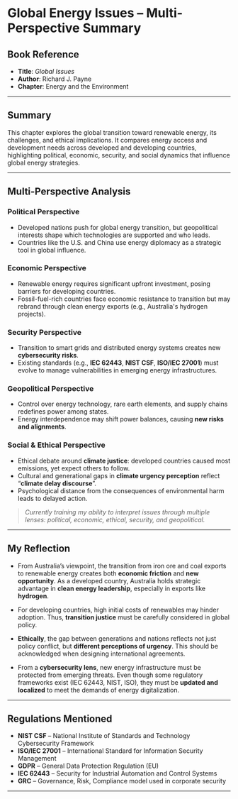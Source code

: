 #  Global Energy Issues – Multi-Perspective Summary

##  Book Reference  
- **Title**: *Global Issues*  
- **Author**: Richard J. Payne  
- **Chapter**: Energy and the Environment  

---

##  Summary

This chapter explores the global transition toward renewable energy, its challenges, and ethical implications. It compares energy access and development needs across developed and developing countries, highlighting political, economic, security, and social dynamics that influence global energy strategies.

---

##  Multi-Perspective Analysis

### Political Perspective  
- Developed nations push for global energy transition, but geopolitical interests shape which technologies are supported and who leads.
- Countries like the U.S. and China use energy diplomacy as a strategic tool in global influence.

### Economic Perspective  
- Renewable energy requires significant upfront investment, posing barriers for developing countries.
- Fossil-fuel-rich countries face economic resistance to transition but may rebrand through clean energy exports (e.g., Australia's hydrogen projects).

### Security Perspective  
- Transition to smart grids and distributed energy systems creates new **cybersecurity risks**.
- Existing standards (e.g., **IEC 62443**, **NIST CSF**, **ISO/IEC 27001**) must evolve to manage vulnerabilities in emerging energy infrastructures.

### Geopolitical Perspective  
- Control over energy technology, rare earth elements, and supply chains redefines power among states.
- Energy interdependence may shift power balances, causing **new risks and alignments**.

### Social & Ethical Perspective  
- Ethical debate around **climate justice**: developed countries caused most emissions, yet expect others to follow.
- Cultural and generational gaps in **climate urgency perception** reflect “**climate delay discourse**”.
- Psychological distance from the consequences of environmental harm leads to delayed action.


> *Currently training my ability to interpret issues through multiple lenses: political, economic, ethical, security, and geopolitical.*

---

##  My Reflection

- From Australia’s viewpoint, the transition from iron ore and coal exports to renewable energy creates both **economic friction** and **new opportunity**. As a developed country, Australia holds strategic advantage in **clean energy leadership**, especially in exports like **hydrogen**.
  
- For developing countries, high initial costs of renewables may hinder adoption. Thus, **transition justice** must be carefully considered in global policy.

- **Ethically**, the gap between generations and nations reflects not just policy conflict, but **different perceptions of urgency**. This should be acknowledged when designing international agreements.

- From a **cybersecurity lens**, new energy infrastructure must be protected from emerging threats. Even though some regulatory frameworks exist (IEC 62443, NIST, ISO), they must be **updated and localized** to meet the demands of energy digitalization.

---

##  Regulations Mentioned

- **NIST CSF** – National Institute of Standards and Technology Cybersecurity Framework  
- **ISO/IEC 27001** – International Standard for Information Security Management  
- **GDPR** – General Data Protection Regulation (EU)  
- **IEC 62443** – Security for Industrial Automation and Control Systems  
- **GRC** – Governance, Risk, Compliance model used in corporate security

---
